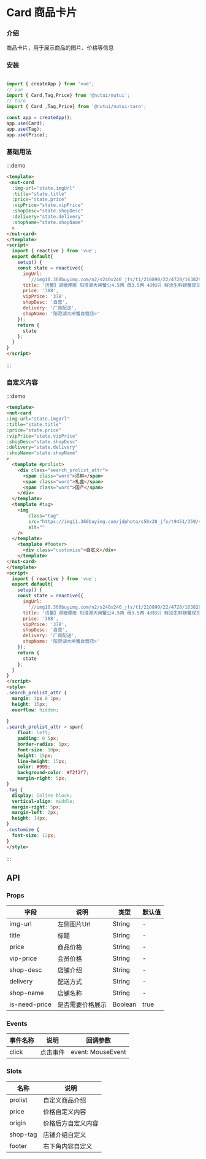 # Card 商品卡片

### 介绍

商品卡片，用于展示商品的图片、价格等信息

### 安装

```javascript

import { createApp } from 'vue';
// vue
import { Card,Tag,Price} from '@nutui/nutui';
// taro
import { Card ,Tag,Price} from '@nutui/nutui-taro';

const app = createApp();
app.use(Card);
app.use(Tag);
app.use(Price);

```


### 基础用法

:::demo
```html
<template>
 <nut-card
  :img-url="state.imgUrl"
  :title="state.title"
  :price="state.price"
  :vipPrice="state.vipPrice"
  :shopDesc="state.shopDesc"
  :delivery="state.delivery"
  :shopName="state.shopName"
  >
</nut-card>
</template>
<script>
  import { reactive } from 'vue';
  export default{
    setup() {
    const state = reactive({
      imgUrl:
        '//img10.360buyimg.com/n2/s240x240_jfs/t1/210890/22/4728/163829/6163a590Eb7c6f4b5/6390526d49791cb9.jpg!q70.jpg',
      title: '活蟹】湖塘煙雨 阳澄湖大闸蟹公4.5两 母3.5两 4对8只 鲜活生鲜螃蟹现货水产礼盒海鲜水',
      price: '388',
      vipPrice: '378',
      shopDesc: '自营',
      delivery: '厂商配送',
      shopName: '阳澄湖大闸蟹自营店>'
    });
    return {
      state
    };
  }
}
</script>
```
:::

### 自定义内容
:::demo
```html
<template>
<nut-card
:img-url="state.imgUrl"
:title="state.title"
:price="state.price"
:vipPrice="state.vipPrice"
:shopDesc="state.shopDesc"
:delivery="state.delivery"
:shopName="state.shopName"
>
  <template #prolist>
    <div class="search_prolist_attr">
      <span class="word">活鲜</span>
      <span class="word">礼盒</span>
      <span class="word">国产</span>
    </div>
  </template>
  <template #tag>
    <img
        class="tag" 
        src="https://img11.360buyimg.com/jdphoto/s58x28_jfs/t9451/359/415622649/15318/b0943e5d/59a78495N3bd2a9f8.png"
        alt=""
    />
  </template>
    <template #footer>
      <div class="customize">自定义</div>
    </template>
</nut-card>
</template>
<script>
  import { reactive } from 'vue';
  export default{
    setup() {
    const state = reactive({
      imgUrl:
        '//img10.360buyimg.com/n2/s240x240_jfs/t1/210890/22/4728/163829/6163a590Eb7c6f4b5/6390526d49791cb9.jpg!q70.jpg',
      title: '活蟹】湖塘煙雨 阳澄湖大闸蟹公4.5两 母3.5两 4对8只 鲜活生鲜螃蟹现货水产礼盒海鲜水',
      price: '388',
      vipPrice: '378',
      shopDesc: '自营',
      delivery: '厂商配送',
      shopName: '阳澄湖大闸蟹自营店>'
    });
    return {
      state
    };
  }
}
</script>
<style>
.search_prolist_attr {
  margin: 3px 0 1px;
  height: 15px;
  overflow: hidden;
 
}
.search_prolist_attr > span{
    float: left;
    padding: 0 5px;
    border-radius: 1px;
    font-size: 10px;
    height: 15px;
    line-height: 15px;
    color: #999;
    background-color: #f2f2f7;
    margin-right: 5px;
}
.tag {
  display: inline-block;
  vertical-align: middle;
  margin-right: 5px;
  margin-left: 2px;
  height: 14px;
}
.customize {
  font-size: 12px;
}
</style>

```
:::
## API
### Props

| 字段    | 说明                                       | 类型    | 默认值    |
|---------|--------------------------------------------|---------|-----------|
| img-url   | 左侧图片Url                                 | String  | -         |
| title     | 标题                   | String  | -    |
| price | 商品价格                         | String  | -      |
| vip-price     | 会员价格                               | String | -    |
| shop-desc  | 店铺介绍                                  | String | -    |
| delivery     | 配送方式 | String  | -      |
| shop-name   | 店铺名称| String  | -      |
| is-need-price  | 是否需要价格展示| Boolean  | true   |

### Events

| 事件名称 | 说明     | 回调参数 |
|----------|----------|----------|
| click    | 点击事件 | event: MouseEvent    |

### Slots

| 名称    | 说明         |
|---------|--------------|
| prolist | 	自定义商品介绍 |
| price | 	价格自定义内容 |
| origin | 	价格后方自定义内容 |
| shop-tag | 	店铺介绍自定义 |
| footer | 	右下角内容自定义 |

